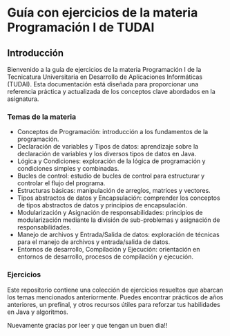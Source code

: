 # Guía con ejercicios de la materia Programación I de TUDAI

## Introducción

<p>
Bienvenido a la guía de ejercicios de la materia Programación I de la Tecnicatura Universitaria en Desarrollo de Aplicaciones Informáticas (TUDAI). Esta documentación está diseñada para proporcionar una referencia práctica y actualizada de los conceptos clave abordados en la asignatura.
</p>

### Temas de la materia

<ul>
    <li> Conceptos de Programación: introducción a los fundamentos de la programación.</li>
    <li> Declaración de variables y Tipos de datos: aprendizaje sobre la declaración de variables y los diversos tipos de datos en Java.</li>
    <li> Lógica y Condiciones: exploración de la lógica de programación y condiciones simples y combinadas.</li>
    <li> Bucles de control: estudio de bucles de control para estructurar y controlar el flujo del programa.</li>
    <li> Estructuras básicas: manipulación de arreglos, matrices y vectores.</li>
    <li> Tipos abstractos de datos y Encapsulación: comprender los conceptos de tipos abstractos de datos y principios de encapsulación.</li>
    <li> Modularización y Asignación de responsabilidades: principios de modularización mediante la división de sub-problemas y asignación de responsabilidades.</li>
    <li> Manejo de archivos y Entrada/Salida de datos: exploración de técnicas para el manejo de archivos y entrada/salida de datos.</li>
    <li> Entornos de desarrollo, Compilación y Ejecución: orientación en entornos de desarrollo, procesos de compilación y ejecución.</li>

</ul>

### Ejercicios

<p>Este repositorio contiene una colección de ejercicios resueltos que abarcan los temas mencionados anteriormente. Puedes encontrar prácticos de años anteriores, un prefinal, y otros recursos útiles para reforzar tus habilidades en Java y algoritmos.

</p>



<footer>Nuevamente gracias por leer y que tengan un buen dia!!</footer>